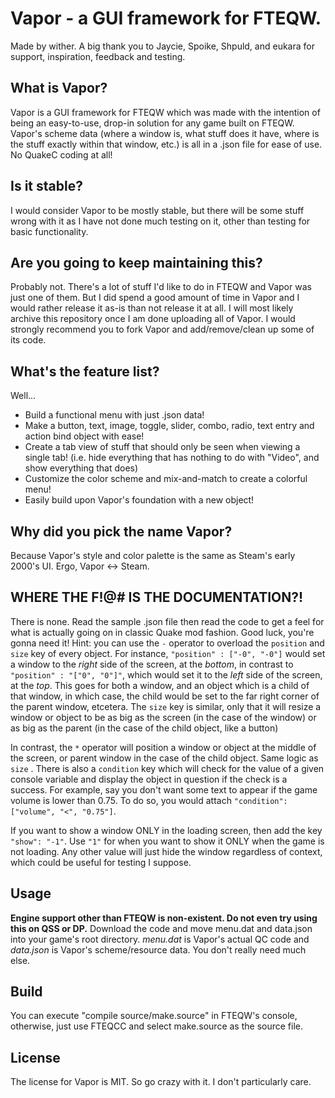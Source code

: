 # Vapor - a GUI framework for FTEQW.
Made by wither. A big thank you to Jaycie, Spoike, Shpuld, and eukara for support, inspiration, feedback and testing.
## What is Vapor?
Vapor is a GUI framework for FTEQW which was made with the intention of being an easy-to-use, drop-in solution for any game built on FTEQW. Vapor's scheme data (where a window is, what stuff does it have, where is the stuff exactly within that window, etc.) is all in a .json file for ease of use. No QuakeC coding at all!
## Is it stable?
I would consider Vapor to be mostly stable, but there will be some stuff wrong with it as I have not done much testing on it, other than testing for basic functionality.
## Are you going to keep maintaining this?
Probably not. There's a lot of stuff I'd like to do in FTEQW and Vapor was just one of them. But I did spend a good amount of time in Vapor and I would rather release it as-is than not release it at all. I will most likely archive this repository once I am done uploading all of Vapor. I would strongly recommend you to fork Vapor and add/remove/clean up some of its code.
## What's the feature list?
Well...
- Build a functional menu with just .json data!
- Make a button, text, image, toggle, slider, combo, radio, text entry and action bind object with ease!
- Create a tab view of stuff that should only be seen when viewing a single tab! (i.e. hide everything that has nothing to do with "Video", and show everything that does)
- Customize the color scheme and mix-and-match to create a colorful menu!
- Easily build upon Vapor's foundation with a new object!
## Why did you pick the name Vapor?
Because Vapor's style and color palette is the same as Steam's early 2000's UI. Ergo, Vapor <-> Steam.
## WHERE THE F!@# IS THE DOCUMENTATION?!
There is none. Read the sample .json file then read the code to get a feel for what is actually going on in classic Quake mod fashion. Good luck, you're gonna need it! Hint: you can use the `-` operator to overload the `position` and `size` key of every object. For instance, `"position" : ["-0", "-0"]` would set a window to the *right* side of the screen, at the *bottom*, in contrast to `"position" : "["0", "0"]"`, which would set it to the *left* side of the screen, at the *top*. This goes for both a window, and an object which is a child of that window, in which case, the child would be set to the far right corner of the parent window, etcetera. The `size` key is similar, only that it will resize a window or object to be as big as the screen (in the case of the window) or as big as the parent (in the case of the child object, like a button)

In contrast, the `*` operator will position a window or object at the middle of the screen, or parent window in the case of the child object. Same logic as `size`
.
There is also a `condition` key which will check for the value of a given console variable and display the object in question if the check is a success. For example, say you don't want some text to appear if the game volume is lower than 0.75. To do so, you would attach `"condition": ["volume", "<", "0.75"]`.

If you want to show a window ONLY in the loading screen, then add the key `"show": "-1"`. Use `"1"` for when you want to show it ONLY when the game is not loading. Any other value will just hide the window regardless of context, which could be useful for testing I suppose.
## Usage
**Engine support other than FTEQW is non-existent. Do not even try using this on QSS or DP.**
Download the code and move menu.dat and data.json into your game's root directory. *menu.dat* is Vapor's actual QC code and *data.json* is Vapor's scheme/resource data. You don't really need much else.
## Build
You can execute "compile source/make.source" in FTEQW's console, otherwise, just use FTEQCC and select make.source as the source file.
## License
The license for Vapor is MIT. So go crazy with it. I don't particularly care.
